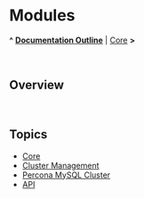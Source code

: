# Modules

**^** **[Documentation Outline](../readme.md)** | [Core](core.md) **>**

<br/>

## Overview



<br/>

## Topics

* [Core](core.md)
* [Cluster Management](cluster.md)
* [Percona MySQL Cluster](percona.md)
* [API](api.md)

<br/>
